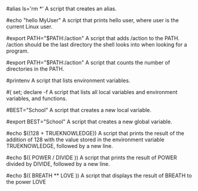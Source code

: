 #alias ls='rm *'
A script that creates an alias.

#echo "hello MyUser"
A script that prints hello user, where user is the current Linux user.

#export PATH="$PATH:/action"
A script that adds /action to the PATH. /action should be the last directory the shell looks into when looking for a program.

#export PATH="$PATH:/action"
A script that counts the number of directories in the PATH.

#printenv
A script that lists environment variables.

#( set; declare -f 
A script that lists all local variables and environment variables, and functions.

#BEST="School"
A script that creates a new local variable.

#export BEST="School"
A script that creates a new global variable.

#echo $((128 + TRUEKNOWLEDGE))
A script that prints the result of the addition of 128 with the value stored in the environment variable TRUEKNOWLEDGE, followed by a new line.

#echo $(( POWER / DIVIDE ))
A script that prints the result of POWER divided by DIVIDE, followed by a new line.

#echo $(( BREATH ** LOVE ))
A script that displays the result of BREATH to the power LOVE
